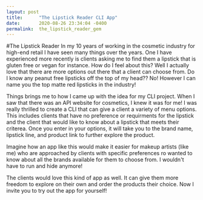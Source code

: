 ```yaml
---
layout: post
title:      "The Lipstick Reader CLI App"
date:       2020-08-26 23:34:04 -0400
permalink:  the_lipstick_reader_gem
---
```



#The Lipstick Reader 
In my 10 years of working in the cosmetic industry for high-end retail I have seen many things over the years. One I have experienced more recently is clients asking me to find them a lipstick that is gluten free or vegan for instance. How do I feel about this? Well I actually love that there are more options out there that a client can choose from.  Do I know any peanut free lipsticks off the top of my head?? No! However I can name you the top matte red lipsticks in the industry!

Things brings me to how I came up with the idea for my CLI project. When I saw that there was an API website for cosmetics, I knew it was for me! I was really thrilled to create a CLI that can give a client a variety of menu options. This includes clients that have no preference or requirments for the lipstick and the client that would like to know about a lipstick that meets their criterea.  Once you enter in your options, it will take you to the brand name, lipstick line, and product link to further explore the product. 

Imagine how an app like this would make it easier for makeup artists (like me) who are approached by clients with specific preferences ro wanted to know about all the brands available for them to choose from. I wouldn't have to run and hide anymore!

The clients would love this kind of app as well. It can give them more freedom to explore on their own and order the products their choice. Now I invite you to try out the app for yourself!
